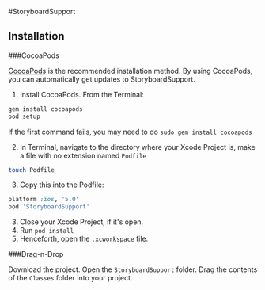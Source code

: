 #StoryboardSupport


Installation
-------------

###CocoaPods

[CocoaPods](http://cocoapods.org/) is the recommended installation method. By using CocoaPods, you can automatically get updates to StoryboardSupport.

1. Install CocoaPods. From the Terminal:
```sh
gem install cocoapods
pod setup
```
If the first command fails, you may need to do `sudo gem install cocoapods`

2. In Terminal, navigate to the directory where your Xcode Project is, make a file with no extension named `Podfile`
```sh
touch Podfile
```

3. Copy this into the Podfile:
```ruby
platform :ios, '5.0'
pod 'StoryboardSupport'
```

3. Close your Xcode Project, if it's open.
4. Run `pod install`
5. Henceforth, open the `.xcworkspace` file.

###Drag-n-Drop

Download the project. Open the `StoryboardSupport` folder. Drag the contents of the `Classes` folder into your project.